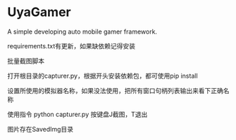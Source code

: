 # UyaGamer
A simple developing auto mobile gamer framework.

requirements.txt有更新，如果缺依赖记得安装

批量截图脚本

打开根目录的capturer.py，根据开头安装依赖包，都可使用pip install

设置所使用的模拟器名称，如果没法使用，把所有窗口句柄列表输出来看下正确名称

使用指令 python capturer.py 按键盘J截图，T退出

图片存在SavedImg目录
